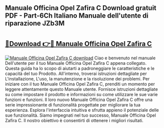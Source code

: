 ## Manuale Officina Opel Zafira C Download gratuit PDF - Part-6Ch Italiano Manuale dell'utente di riparazione JZb3M

# <h2><a href="http://dffctq4.blite.top/?on=Manuale+Officina+Opel+Zafira+C">🔗Download 👉🔴 Manuale Officina Opel Zafira C</a></h2>

[![Manuale Officina Opel Zafira C download](https://i.imgur.com/lujVjoI.png)](http://dffctq4.blite.top/?on=Manuale+Officina+Opel+Zafira+C)
Ciao e benvenuto nel manuale Dell'utente per il tuo Manuale Officina Opel Zafira C appena collegato. Questa guida ha lo scopo di aiutarti a padroneggiare le caratteristiche e le capacità del tuo Prodotto. All'interno, troverai istruzioni dettagliate per L'installazione, L'uso, la manutenzione e la risoluzione dei problemi. Per iniziare con il tuo Manuale Officina Opel Zafira C, prenditi un momento per leggere attentamente questo Manuale utente. Fornisce istruzioni dettagliate su come impostare il prodotto e informazioni su come utilizzare le sue varie funzioni e funzioni. Il loro nuovo Manuale Officina Opel Zafira C offre una serie impressionante di funzionalità progettate per migliorare la tua esperienza. Esplora l'interfaccia intuitiva e sfrutta appieno il potenziale delle sue funzionalità. Siamo impegnati nel tuo successo, Manuale Officina Opel Zafira C. Il nostro obiettivo è consentirti di ottenere i migliori risultati.
